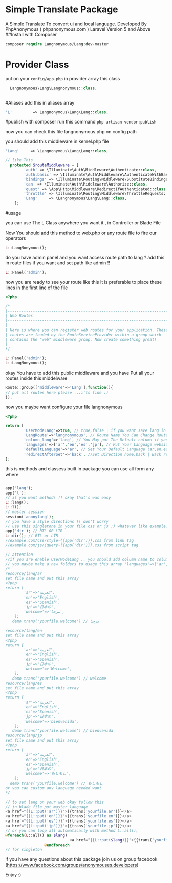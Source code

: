 # Simple Translate  Package
A Simple Translate To convert ui and local language. Developed By PhpAnonymous ( phpanonymous.com )
Laravel Version 5 and Above 
##Install with Composer 
```php
composer require Langnonymous/Lang:dev-master
```
# Provider Class 
put on your ` config/app.php ` in provider array this class
```php
  Langnonymous\Lang\Langnonymous::class,
 
```

#Aliases 
add this in aliases array
```php 
'L'         => Langnonymous\Lang\Lang::class,
```
#publish 
with composer run this command `php artisan vendor:publish `

now you can check this file langnonymous.php on config path 

you should add this middleware in kernel.php file 
```php
'Lang'     => \Langnonymous\Lang\Lang::class,

// like This 
  protected $routeMiddleware = [        
        'auth' => \Illuminate\Auth\Middleware\Authenticate::class,
        'auth.basic' => \Illuminate\Auth\Middleware\AuthenticateWithBasicAuth::class,
        'bindings' => \Illuminate\Routing\Middleware\SubstituteBindings::class,
        'can' => \Illuminate\Auth\Middleware\Authorize::class,
        'guest' => \App\Http\Middleware\RedirectIfAuthenticated::class,
        'throttle' => \Illuminate\Routing\Middleware\ThrottleRequests::class,
        'Lang'     => \Langnonymous\Lang\Lang::class,
    ];
```




#usage 

you can use The L Class anywhere you want it , in Controller or Blade File 

Now You should add this method to web.php or any route file to fire our operators
```php
L::LangNonymous();
```
do you have admin panel and you want access route path to lang ? 
add this in route files if you want and set path like admin !! 
```php
L::Panel('admin');

```

now you are ready to see your route like this 
It is preferable to place these lines in the first line of the file
```php 
<?php

/*
|--------------------------------------------------------------------------
| Web Routes
|--------------------------------------------------------------------------
|
| Here is where you can register web routes for your application. These
| routes are loaded by the RouteServiceProvider within a group which
| contains the "web" middleware group. Now create something great!
|
*/

L::Panel('admin');
L::LangNonymous();
```

okay You have to add this public middleware and you have Put all your routes inside this middelware 

```php
Route::group(['middleware'=>'Lang'],function(){
// put all routes here please ...i'ts fine :)
});
```
now you maybe want configure your file langnonymous 
```php
<?php 

return [
		'UserModeLang'=>true, // true,false | if you want save lang in User Tbl Set true auto detected user lang
		'LangRoute'=>'langnonymous', // Route Name You Can Change Route Name
		'column_lang'=>'lang', // You May put The Defualt column if you are enable UserModeLang for true
		'languages'=>['ar','en','es','jp'], // Put Your Language website Usage
		'defaultLanguage'=>'ar', // Set Your Default Language (ar,en,es Any Short Lang From languages array)
		'redirectAfterSet'=>'back', //Set Direction home,back | Back reflect to function back | home to index or other route
];

```
this is methods and classess built in package you can use all form any where
```php

app('lang');
app('l');
// if you want methods !! okay that's was easy
L::lang();
L::l();
// master session 
session('anonylang');
// you have a style directions !! don't worry
// use this singletone in your file css or js :) whatever like example.com/css/style-rtl.css :) or rtl
app('dir'); // RTL OR LTR
L::dir(); // RTL or LTR
//example.com/css/style-{{app('dir')}}.css from link tag
//example.com/js/jquery-{{app('dir')}}.css from script tag 

// attention 
//if you are enable UserModeLang .. you should add column name to column_lang from user table in sql 
// you maybe make a new folders to usage this array 'languages'=>['ar','en','es','jp']
/*
resource/lang/ar
set file name and put this array
<?php 
return [
		'ar'=>'العربية',
		'en'=>'English',
		'es'=>'Spanish',
		'jp'=>'日本の',
		'welcome'=>'مرحبا',
	];
   demo trans('yourfile.welcome') // مرحبا
  
resource/lang/en
set file name and put this array
<?php 
return [
		'ar'=>'العربية',
		'en'=>'English',
		'es'=>'Spanish',
		'jp'=>'日本の',
		'welcome'=>'Welcome',
	];
   demo trans('yourfile.welcome') // welcome
resource/lang/es
set file name and put this array
<?php 
return [
		'ar'=>'العربية',
		'en'=>'English',
		'es'=>'Spanish',
		'jp'=>'日本の',
		'welcome'=>'bienvenida',
	];
   demo trans('yourfile.welcome') // bienvenida
resource/lang/jp
set file name and put this array
<?php 
return [
		'ar'=>'العربية',
		'en'=>'English',
		'es'=>'Spanish',
		'jp'=>'日本の',
		'welcome'=>'もしもし',
	];
  demo trans('yourfile.welcome') // もしもし
or you can custom any language needed want
*/

// to set lang on your web okay follow this 
// in blade file put master language 
<a href="{{L::put('ar')}}">{{trans('yourfile.ar')}}</a>
<a href="{{L::put('en')}}">{{trans('yourfile.en')}}</a>
<a href="{{L::put('es')}}">{{trans('yourfile.es')}}</a>
<a href="{{L::put('jp')}}">{{trans('yourfile.jp')}}</a>
// or you can loop all automatically with method L::all();
@foreach(L::all() as $lang)
                            <a href="{{L::put($lang)}}">{{trans('yourfile.'.$lang)}}</a> . 
                 @endforeach
// for singleton 

```

  
if you have any questions about this package join us on group facebook  (https://www.facebook.com/groups/anonymouses.developers) 

Enjoy :) 


